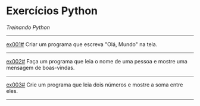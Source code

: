 # Exercícios Python
 _*Treinando Python*_
 <br/>
 <hr/>
<a href="./ex001/ex001.py">ex001#</a> Criar um programa que escreva "Olá, Mundo" na tela.
<hr/>
<a href="./ex002/ex002.py">ex002#</a> Faça um programa que leia o nome de uma pessoa e mostre uma mensagem de boas-vindas.
<hr/>
<a href="./ex003/ex003.py">ex003#</a> Crie um programa que leia dois números e mostre a soma entre eles.
<hr/>
